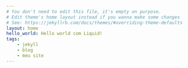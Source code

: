 ```yaml
---
# You don't need to edit this file, it's empty on purpose.
# Edit theme's home layout instead if you wanna make some changes
# See: https://jekyllrb.com/docs/themes/#overriding-theme-defaults
layout: home
hello_world: Hello world com Liquid!
tags:
    - jekyll
    - blog
    - meu site
---
```

